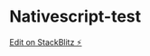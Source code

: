 # Nativescript-test

[Edit on StackBlitz ⚡️](https://stackblitz.com/edit/nativescript-stackblitz-templates-amsbeq)